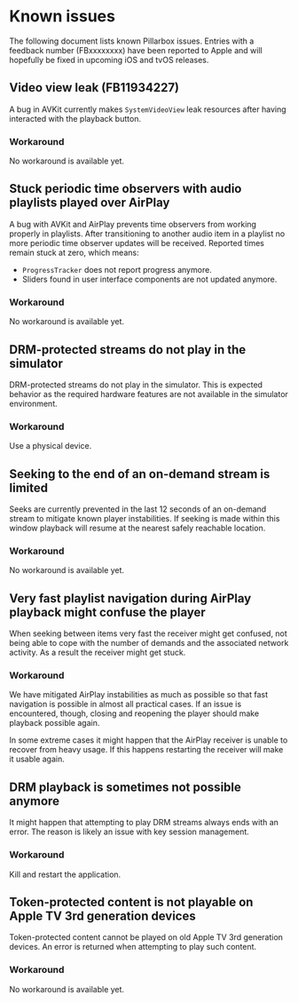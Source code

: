 # Known issues

The following document lists known Pillarbox issues. Entries with a feedback number (FBxxxxxxxx) have been reported to Apple and will hopefully be fixed in upcoming iOS and tvOS releases.

## Video view leak (FB11934227)

A bug in AVKit currently makes `SystemVideoView` leak resources after having interacted with the playback button.

### Workaround

No workaround is available yet.

## Stuck periodic time observers with audio playlists played over AirPlay

A bug with AVKit and AirPlay prevents time observers from working properly in playlists. After transitioning to another audio item in a playlist no more periodic time observer updates will be received. Reported times remain stuck at zero, which means:

- `ProgressTracker` does not report progress anymore.
- Sliders found in user interface components are not updated anymore.

### Workaround

No workaround is available yet.

## DRM-protected streams do not play in the simulator

DRM-protected streams do not play in the simulator. This is expected behavior as the required hardware features are not available in the simulator environment.

### Workaround

Use a physical device.

## Seeking to the end of an on-demand stream is limited

Seeks are currently prevented in the last 12 seconds of an on-demand stream to mitigate known player instabilities. If seeking is made within this window playback will resume at the nearest safely reachable location.

### Workaround

No workaround is available yet.

## Very fast playlist navigation during AirPlay playback might confuse the player

When seeking between items very fast the receiver might get confused, not being able to cope with the number of demands and the associated network activity. As a result the receiver might get stuck.

### Workaround

We have mitigated AirPlay instabilities as much as possible so that fast navigation is possible in almost all practical cases. If an issue is encountered, though, closing and reopening the player should make playback possible again.

In some extreme cases it might happen that the AirPlay receiver is unable to recover from heavy usage. If this happens restarting the receiver will make it usable again.

## DRM playback is sometimes not possible anymore

It might happen that attempting to play DRM streams always ends with an error. The reason is likely an issue with key session management.

### Workaround

Kill and restart the application.

## Token-protected content is not playable on Apple TV 3rd generation devices

Token-protected content cannot be played on old Apple TV 3rd generation devices. An error is returned when attempting to play such content.

### Workaround

No workaround is available yet.